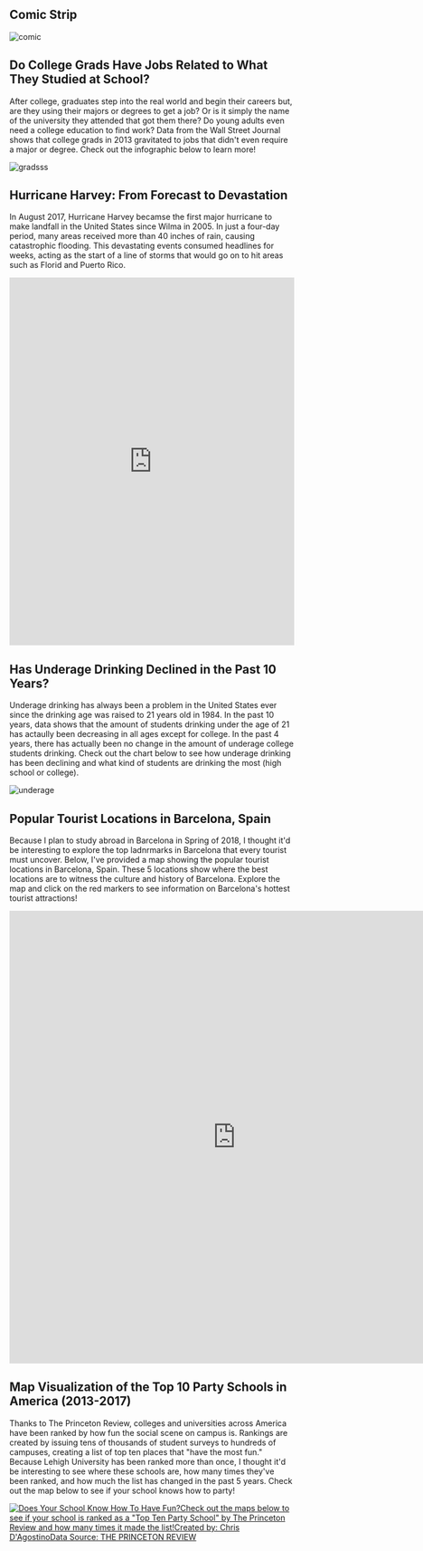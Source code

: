 ## Comic Strip
![comic](https://github.com/ChristopherDAgostino/ChristopherDAgostino.github.io/blob/master/COMIC.png?raw=true)


## Do College Grads Have Jobs Related to What They Studied at School?
After college, graduates step into the real world and begin their careers but, are they using their majors or degrees to get a job? Or is it simply the name of the university they attended that got them there? Do young adults even need a college education to find work? Data from the Wall Street Journal shows that college grads in 2013 gravitated to jobs that didn't even require a major or degree.  Check out the infographic below to learn more!

![gradsss](https://github.com/ChristopherDAgostino/ChristopherDAgostino.github.io/blob/master/asfdsafsdf.png?raw=true)


## Hurricane Harvey: From Forecast to Devastation
In August 2017, Hurricane Harvey becamse the first major hurricane to make landfall in the United States since Wilma in 2005.  In just a four-day period, many areas received more than 40 inches of rain, causing catastrophic flooding.  This devastating events consumed headlines for weeks, acting as the start of a line of storms that would go on to hit areas such as Florid and Puerto Rico.
<iframe src='https://cdn.knightlab.com/libs/timeline3/latest/embed/index.html?source=1kckmjTLhnkL2S6WKpsvbrwoodquQe3DH32Ck1V1ubDA&font=Default&lang=en&initial_zoom=2&height=650' width='100%' height='650' webkitallowfullscreen mozallowfullscreen allowfullscreen frameborder='0'></iframe>


## Has Underage Drinking Declined in the Past 10 Years?
Underage drinking has always been a problem in the United States ever since the drinking age was raised to 21 years old in 1984.  In the past 10 years, data shows that the amount of students drinking under the age of 21 has actaully been decreasing in all ages except for college.  In the past 4 years, there has actually been no change in the amount of underage college students drinking.  Check out the chart below to see how underage drinking has been declining and what kind of students are drinking the most (high school or college).

![underage](https://github.com/ChristopherDAgostino/ChristopherDAgostino.github.io/blob/master/Underage_Drinking_in_High_School_and_College_2006-2016_8th_Graders_10th_Graders_12th_Graders_College_Students_chartbuilder.png?raw=true)


## Popular Tourist Locations in Barcelona, Spain
Because I plan to study abroad in Barcelona in Spring of 2018, I thought it'd be interesting to explore the top ladnrmarks in Barcelona that every tourist must uncover.  Below, I've provided a map showing the popular tourist locations in Barcelona, Spain.  These 5 locations show where the best locations are to witness the culture and history of Barcelona.  Explore the map and click on the red markers to see information on Barcelona's hottest tourist attractions!
<iframe width="800" height="800" scrolling="no" frameborder="no" src="https://fusiontables.google.com/embedviz?q=select+col0+from+1rfv0tid_fD0bgp_98BLGD-c9Z-MNZ-uIRi6bEJgw&amp;viz=MAP&amp;h=false&amp;lat=41.391057538748335&amp;lng=2.1468959610840743&amp;t=1&amp;z=13&amp;l=col0&amp;y=2&amp;tmplt=2&amp;hml=ONE_COL_LAT_LNG"></iframe>


## Map Visualization of the Top 10 Party Schools in America (2013-2017)
Thanks to The Princeton Review, colleges and universities across America have been ranked by how fun the social scene on campus is.  Rankings are created by issuing tens of thousands of student surveys to hundreds of campuses, creating a list of top ten places that "have the most fun."  Because Lehigh University has been ranked more than once, I thought it'd be interesting to see where these schools are, how many times they've been ranked, and how much the list has changed in the past 5 years.  Check out the map below to see if your school knows how to party!
<html>
<div class='tableauPlaceholder' id='viz1507565526209' style='position: relative'><noscript><a href='#'><img alt='Does Your School Know How To Have Fun?Check out the maps below to see if your school is ranked as a &quot;Top Ten Party School&quot; by The Princeton Review and how many times it made the list!Created by: Chris D&#39;AgostinoData Source: THE PRINCETON REVIEW         ' src='https:&#47;&#47;public.tableau.com&#47;static&#47;images&#47;Do&#47;DoesYourSchoolKnowHowtoHaveFun_1&#47;Story1&#47;1_rss.png' style='border: none' /></a></noscript><object class='tableauViz'  style='display:none;'><param name='host_url' value='https%3A%2F%2Fpublic.tableau.com%2F' /> <param name='embed_code_version' value='2' /> <param name='site_root' value='' /><param name='name' value='DoesYourSchoolKnowHowtoHaveFun_1&#47;Story1' /><param name='tabs' value='no' /><param name='toolbar' value='yes' /><param name='static_image' value='https:&#47;&#47;public.tableau.com&#47;static&#47;images&#47;Do&#47;DoesYourSchoolKnowHowtoHaveFun_1&#47;Story1&#47;1.png' /> <param name='animate_transition' value='yes' /><param name='display_static_image' value='yes' /><param name='display_spinner' value='yes' /><param name='display_overlay' value='yes' /><param name='display_count' value='yes' /><param name='filter' value='publish=yes' /></object></div>                <script type='text/javascript'>                    var divElement = document.getElementById('viz1507565526209');                    var vizElement = divElement.getElementsByTagName('object')[0];                    vizElement.style.width='1016px';vizElement.style.height='1024px';                    var scriptElement = document.createElement('script');                    scriptElement.src = 'https://public.tableau.com/javascripts/api/viz_v1.js';                    vizElement.parentNode.insertBefore(scriptElement, vizElement);                </script>
</html>

